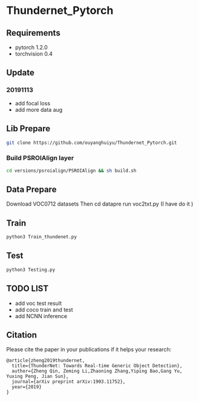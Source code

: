 # Thundernet_Pytorch

## Requirements
* pytorch 1.2.0
* torchvision 0.4


## Update 
### 20191113
 - add focal loss 
 - add more data aug

## Lib Prepare 
```sh
git clone https://github.com/ouyanghuiyu/Thundernet_Pytorch.git
```
### Build PSROIAlign layer
```sh
cd versions/psroialign/PSROIAlign && sh build.sh 
 ```   
## Data Prepare 
Download VOC0712 datasets 
Then cd datapre run  voc2txt.py (I have do it )


## Train
```sh
python3 Train_thundenet.py
```

## Test
```sh
python3 Testing.py
```


## TODO LIST
 
 - add voc test result
 - add coco train and test
 - add NCNN inference

## Citation
Please cite the paper in your publications if it helps your research:
```
@article{zheng2019thundernet,
  title={ThunderNet: Towards Real-time Generic Object Detection},
  author={Zheng Qin, Zeming Li,Zhaoning Zhang,Yiping Bao,Gang Yu, Yuxing Peng, Jian Sun},
  journal={arXiv preprint arXiv:1903.11752},
  year={2019}
}
```





